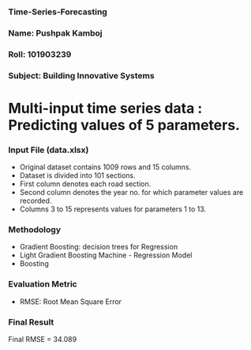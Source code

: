 ### Time-Series-Forecasting

### Name: Pushpak Kamboj

### Roll: 101903239

### Subject: Building Innovative Systems

# Multi-input time series data : Predicting values of 5 parameters.

### Input File (data.xlsx)

-   Original dataset contains 1009 rows and 15 columns.
-   Dataset is divided into 101 sections.
-   First column denotes each road section.
-   Second column denotes the year no. for which parameter values are recorded.
-   Columns 3 to 15 represents values for parameters 1 to 13.

### Methodology

-   Gradient Boosting: decision trees for Regression
-   Light Gradient Boosting Machine - Regression Model
-   Boosting

### Evaluation Metric

-   RMSE: Root Mean Square Error

### Final Result

Final RMSE = 34.089
